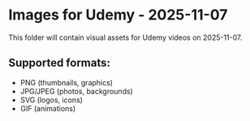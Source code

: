 # Images for Udemy - 2025-11-07

This folder will contain visual assets for Udemy videos on 2025-11-07.

## Supported formats:
- PNG (thumbnails, graphics)
- JPG/JPEG (photos, backgrounds)
- SVG (logos, icons)
- GIF (animations)
